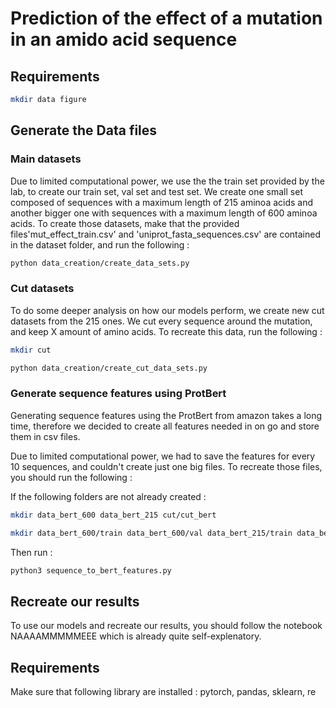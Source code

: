 # Prediction of the effect of a mutation in an amido acid sequence

## Requirements

```bash
mkdir data figure
```

## Generate the Data files

### Main datasets
Due to limited computational power, we use the the train set provided by the lab, to create our train set, val set and test set.
We create one small set composed of sequences with a maximum length of 215 aminoa acids and another bigger one with sequences with a maximum length of 600 aminoa acids.
To create those datasets, make that the provided files'mut_effect_train.csv' and 'uniprot_fasta_sequences.csv' are contained in the dataset folder, and run the following :

```bash
python data_creation/create_data_sets.py
```

### Cut datasets
To do some deeper analysis on how our models perform, we create new cut datasets from the 215 ones.
We cut every sequence around the mutation, and keep X amount of amino acids.
To recreate this data, run the following :

```bash
mkdir cut
```

```bash
python data_creation/create_cut_data_sets.py
```

### Generate sequence features using ProtBert

Generating sequence features using the ProtBert from amazon takes a long time, therefore we decided to create all features needed in on go and store them in csv files.

Due to limited computational power, we had to save the features for every 10 sequences, and couldn't create just one big files.
To recreate those files, you should run the following :

If the following folders are not already created :

```bash
mkdir data_bert_600 data_bert_215 cut/cut_bert
```

```bash
mkdir data_bert_600/train data_bert_600/val data_bert_215/train data_bert_215/val cut/cut_bert/cut_5 cut/cut_bert/cut_10 cut/cut_bert/cut_20 cut/cut_bert/cut_50
```

Then run :

```bash
python3 sequence_to_bert_features.py
```
## Recreate our results

To use our models and recreate our results, you should follow the notebook NAAAAMMMMMEEE which is already quite self-explenatory.


## Requirements

Make sure that following library are installed :
pytorch, pandas, sklearn, re
